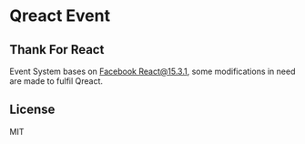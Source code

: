 # Qreact Event

## Thank For React

Event System bases on [Facebook React@15.3.1](https://github.com/facebook/react/tree/v15.3.1), some modifications in need are made to fulfil Qreact.

## License

MIT